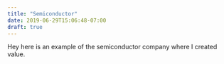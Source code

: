 ```yaml
---
title: "Semiconductor"
date: 2019-06-29T15:06:48-07:00
draft: true
---
```


Hey here is an example of the semiconductor company where I created value.
